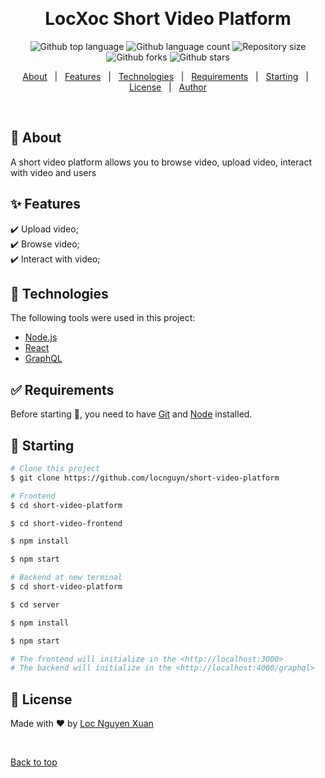 <div align="center" id="top">
  <img src="./.github/app.gif" alt="" />

  &#xa0;

  <!-- <a href="https://loc_portfolio.netlify.app">Demo</a> -->
</div>

<h1 align="center">LocXoc Short Video Platform</h1>

<p align="center">
  <img alt="Github top language" src="https://img.shields.io/github/languages/top/locnguyn/short-video-platform?color=56BEB8">

  <img alt="Github language count" src="https://img.shields.io/github/languages/count/locnguyn/short-video-platform?color=56BEB8">

  <img alt="Repository size" src="https://img.shields.io/github/repo-size/locnguyn/short-video-platform?color=56BEB8">

  <!-- <img alt="Github issues" src="https://img.shields.io/github/issues/locnguyn/short-video-platform?color=56BEB8" /> -->

  <img alt="Github forks" src="https://img.shields.io/github/forks/locnguyn/short-video-platform?color=56BEB8" />

  <img alt="Github stars" src="https://img.shields.io/github/stars/locnguyn/short-video-platform?color=56BEB8" />
</p>

<!-- Status -->

<!-- <h4 align="center">
	🚧  Loc_Portfolio 🚀 Under construction...  🚧
</h4>

<hr> -->

<p align="center">
  <a href="#dart-about">About</a> &#xa0; | &#xa0;
  <a href="#sparkles-features">Features</a> &#xa0; | &#xa0;
  <a href="#rocket-technologies">Technologies</a> &#xa0; | &#xa0;
  <a href="#white_check_mark-requirements">Requirements</a> &#xa0; | &#xa0;
  <a href="#checkered_flag-starting">Starting</a> &#xa0; | &#xa0;
  <a href="#memo-license">License</a> &#xa0; | &#xa0;
  <a href="https://github.com/{{YOUR_GITHUB_USERNAME}}" target="_blank">Author</a>
</p>

<br>

## :dart: About ##

A short video platform allows you to browse video, upload video, interact with video and users

## :sparkles: Features ##

:heavy_check_mark: Upload video;\
:heavy_check_mark: Browse video;\
:heavy_check_mark: Interact with video;

## :rocket: Technologies ##

The following tools were used in this project:

- [Node.js](https://nodejs.org/en/)
- [React](https://pt-br.reactjs.org/)
- [GraphQL](https://graphql.org/learn/)

## :white_check_mark: Requirements ##

Before starting :checkered_flag:, you need to have [Git](https://git-scm.com) and [Node](https://nodejs.org/en/) installed.

## :checkered_flag: Starting ##

```bash
# Clone this project
$ git clone https://github.com/locnguyn/short-video-platform

# Frontend
$ cd short-video-platform

$ cd short-video-frontend

$ npm install

$ npm start

# Backend at new terminal
$ cd short-video-platform

$ cd server

$ npm install

$ npm start

# The frontend will initialize in the <http://localhost:3000>
# The backend will initialize in the <http://localhost:4000/graphql>
```

## :memo: License ##


Made with :heart: by <a href="https://github.com/locnguyn" target="_blank">Loc Nguyen Xuan</a>

&#xa0;

<a href="#top">Back to top</a>
